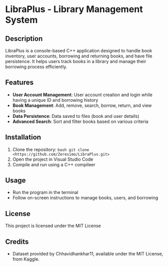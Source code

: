 # LibraPlus - Library Management System

## Description
LibraPlus is a console-based C++ application designed to handle book inventory, user accounts, borrowing and returning books, and have file persistence. It helps users track books in a library and manage their borrowing process efficiently.

## Features
- **User Account Management**: User account creation and login while having a unique ID and borrowing history
- **Book Management**: Add, remove, search, borrow, return, and view books
- **Data Persistence**: Data saved to files (book and user details)
- **Advanced Search**: Sort and filter books based on various criteria

## Installation
1. Clone the repository:
    ```bash git clone <https://github.com/Zeresimo/LibraPlus.git>```
2. Open the project in Visual Studio Code
3. Compile and run using a C++ compileer

## Usage
- Run the program in the terminal
- Follow on-screen instructions to manage books, users, and borrowing

## License
This project is licensed under the MIT License

## Credits
- Dataset provided by Chhavidhankhar11, available under the MIT License, from Kaggle.